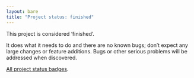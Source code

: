 ```yaml
---
layout: bare
title: "Project status: finished"
---
```


This project is considered ‘finished’.

It does what it needs to do and there are no known bugs; don’t expect any large
changes or feature additions. Bugs or other serious problems will be addressed
when discovered.

[All project status badges][status].

[status]: /project-status-badges.html
